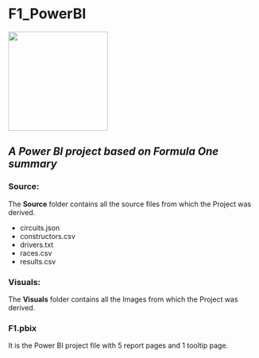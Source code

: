 # F1_PowerBI
<img src="https://www.google.com/url?sa=i&url=https%3A%2F%2Fwww.pond5.com%2Fstock-footage%2Fitem%2F93027006-formula-1-neon-logo&psig=AOvVaw17YzBVpesrnRQoYDTI90jr&ust=1710952772076000&source=images&cd=vfe&opi=89978449&ved=0CBMQjRxqFwoTCNjxif_hgIUDFQAAAAAdAAAAABAO" width=200 height=200>

## *A Power BI project based on Formula One summary* </br>

### Source:
The **Source** folder contains all the source files from which the Project was derived. <br>
* circuits.json <br>
* constructors.csv <br>
* drivers.txt </br>
* races.csv </br>
* results.csv </br>

### Visuals:
The **Visuals** folder contains all the Images from which the Project was derived. <br>

### F1.pbix
It is the Power BI project file with 5 report pages and 1 tooltip page.
